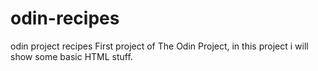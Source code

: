 # odin-recipes
odin project recipes
First project of The Odin Project, in this project i will show some basic HTML stuff.
